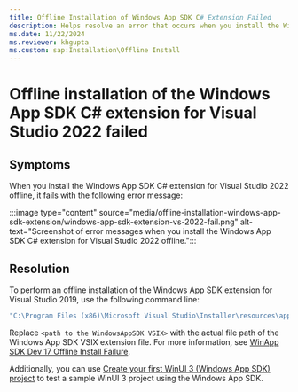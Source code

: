 ```yaml
---
title: Offline Installation of Windows App SDK C# Extension Failed
description: Helps resolve an error that occurs when you install the Windows App SDK C# extension for Visual Studio 2022 offline.
ms.date: 11/22/2024
ms.reviewer: khgupta
ms.custom: sap:Installation\Offline Install
---
```


# Offline installation of the Windows App SDK C# extension for Visual Studio 2022 failed

## Symptoms

When you install the Windows App SDK C# extension for Visual Studio 2022 offline, it fails with the following error message:

:::image type="content" source="media/offline-installation-windows-app-sdk-extension/windows-app-sdk-extension-vs-2022-fail.png" alt-text="Screenshot of error messages when you install the Windows App SDK C# extension for Visual Studio 2022 offline.":::

## Resolution

To perform an offline installation of the Windows App SDK extension for Visual Studio 2019, use the following command line:

```cmd
"C:\Program Files (x86)\Microsoft Visual Studio\Installer\resources\app\ServiceHub\Services\Microsoft.VisualStudio.Setup.Service\VSIXInstaller.exe" /noextensionpack <path to the WindowsAppSDK VSIX>
```

Replace `<path to the WindowsAppSDK VSIX>` with the actual file path of the Windows App SDK VSIX extension file. For more information, see [WinApp SDK Dev 17 Offline Install Failure](https://github.com/microsoft/WindowsAppSDK/issues/1846 ).

Additionally, you can use [Create your first WinUI 3 (Windows App SDK) project](/windows/apps/winui/winui3/create-your-first-winui3-app) to test a sample WinUI 3 project using the Windows App SDK.
